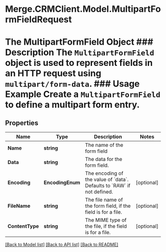 # Merge.CRMClient.Model.MultipartFormFieldRequest
# The MultipartFormField Object ### Description The `MultipartFormField` object is used to represent fields in an HTTP request using `multipart/form-data`.  ### Usage Example Create a `MultipartFormField` to define a multipart form entry.

## Properties

Name | Type | Description | Notes
------------ | ------------- | ------------- | -------------
**Name** | **string** | The name of the form field | 
**Data** | **string** | The data for the form field. | 
**Encoding** | **EncodingEnum** | The encoding of the value of &#x60;data&#x60;. Defaults to &#x60;RAW&#x60; if not defined. | [optional] 
**FileName** | **string** | The file name of the form field, if the field is for a file. | [optional] 
**ContentType** | **string** | The MIME type of the file, if the field is for a file. | [optional] 

[[Back to Model list]](../README.md#documentation-for-models) [[Back to API list]](../README.md#documentation-for-api-endpoints) [[Back to README]](../README.md)

